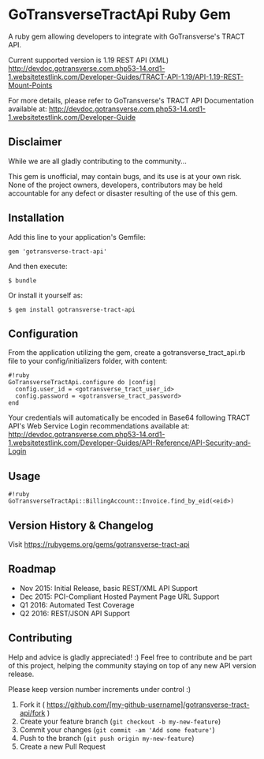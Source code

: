 # GoTransverseTractApi Ruby Gem

A ruby gem allowing developers to integrate with GoTransverse's TRACT API.

Current supported version is 1.19 REST API (XML)
http://devdoc.gotransverse.com.php53-14.ord1-1.websitetestlink.com/Developer-Guides/TRACT-API-1.19/API-1.19-REST-Mount-Points

For more details, please refer to GoTransverse's TRACT API Documentation available at:
http://devdoc.gotransverse.com.php53-14.ord1-1.websitetestlink.com/Developer-Guide


## Disclaimer

While we are all gladly contributing to the community...

This gem is unofficial, may contain bugs, and its use is at your own risk.
None of the project owners, developers, contributors may be held accountable for any defect or disaster resulting of the use of this gem.


## Installation

Add this line to your application's Gemfile:

    gem 'gotransverse-tract-api'

And then execute:

    $ bundle

Or install it yourself as:

    $ gem install gotransverse-tract-api


## Configuration

From the application utilizing the gem, create a gotransverse_tract_api.rb file to your config/initializers folder, with content:

```
#!ruby
GoTransverseTractApi.configure do |config|
  config.user_id = <gotransverse_tract_user_id>
  config.password = <gotransverse_tract_password>
end
```

Your credentials will automatically be encoded in Base64 following TRACT API's Web Service Login recommendations available at:
http://devdoc.gotransverse.com.php53-14.ord1-1.websitetestlink.com/Developer-Guides/API-Reference/API-Security-and-Login


## Usage

```
#!ruby
GoTransverseTractApi::BillingAccount::Invoice.find_by_eid(<eid>)
```

## Version History & Changelog

Visit https://rubygems.org/gems/gotransverse-tract-api


## Roadmap

* Nov 2015: Initial Release, basic REST/XML API Support
* Dec 2015: PCI-Compliant Hosted Payment Page URL Support
* Q1 2016: Automated Test Coverage
* Q2 2016: REST/JSON API Support


## Contributing

Help and advice is gladly appreciated! :)
Feel free to contribute and be part of this project, helping the community staying on top of any new API version release.

Please keep version number increments under control :)

1. Fork it ( https://github.com/[my-github-username]/gotransverse-tract-api/fork )
2. Create your feature branch (`git checkout -b my-new-feature`)
3. Commit your changes (`git commit -am 'Add some feature'`)
4. Push to the branch (`git push origin my-new-feature`)
5. Create a new Pull Request
